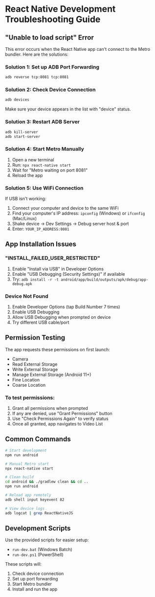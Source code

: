 # React Native Development Troubleshooting Guide

## "Unable to load script" Error

This error occurs when the React Native app can't connect to the Metro bundler. Here are the solutions:

### Solution 1: Set up ADB Port Forwarding
```bash
adb reverse tcp:8081 tcp:8081
```

### Solution 2: Check Device Connection
```bash
adb devices
```
Make sure your device appears in the list with "device" status.

### Solution 3: Restart ADB Server
```bash
adb kill-server
adb start-server
```

### Solution 4: Start Metro Manually
1. Open a new terminal
2. Run: `npx react-native start`
3. Wait for "Metro waiting on port 8081"
4. Reload the app

### Solution 5: Use WiFi Connection
If USB isn't working:
1. Connect your computer and device to the same WiFi
2. Find your computer's IP address: `ipconfig` (Windows) or `ifconfig` (Mac/Linux)
3. Shake device → Dev Settings → Debug server host & port
4. Enter: `YOUR_IP_ADDRESS:8081`

## App Installation Issues

### "INSTALL_FAILED_USER_RESTRICTED"
1. Enable "Install via USB" in Developer Options
2. Enable "USB Debugging (Security Settings)" if available
3. Try: `adb install -r -t android/app/build/outputs/apk/debug/app-debug.apk`

### Device Not Found
1. Enable Developer Options (tap Build Number 7 times)
2. Enable USB Debugging
3. Allow USB Debugging when prompted on device
4. Try different USB cable/port

## Permission Testing

The app requests these permissions on first launch:
- Camera
- Read External Storage  
- Write External Storage
- Manage External Storage (Android 11+)
- Fine Location
- Coarse Location

### To test permissions:
1. Grant all permissions when prompted
2. If any are denied, use "Grant Permissions" button
3. Use "Check Permissions Again" to verify status
4. Once all granted, app navigates to Video List

## Common Commands

```bash
# Start development
npm run android

# Manual Metro start
npx react-native start

# Clean build
cd android && ./gradlew clean && cd ..
npm run android

# Reload app remotely
adb shell input keyevent 82

# View device logs
adb logcat | grep ReactNativeJS
```

## Development Scripts

Use the provided scripts for easier setup:
- `run-dev.bat` (Windows Batch)
- `run-dev.ps1` (PowerShell)

These scripts will:
1. Check device connection
2. Set up port forwarding
3. Start Metro bundler
4. Install and run the app
